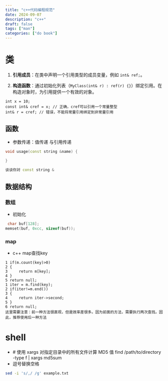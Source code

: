 ```yaml
---
title: "c++代码编程规范"
date: 2024-09-07
description: "c++"
draft: false
tags: ["man"]
categories: ["do book"]
---
```



# 类


1. **引用成员**：在类中声明一个引用类型的成员变量，例如 `int& ref;`。
    
2. **构造函数**：通过初始化列表（`MyClass(int& r) : ref(r) {}`）绑定引用。在构造对象时，为引用提供一个有效的对象。


~~~
int x = 10; 
const int& cref = x; // 正确，cref可以引用一个常量整型 
int& r = cref; // 错误，不能将常量引用绑定到非常量引用
~~~


## 函数

- 参数传递：值传递 与引用传递

~~~c++
void usage(const string &name) {

}

谈谈你对 const string &
~~~













## 数据结构

### 数组

- 初始化

~~~c++
 char buf[128];
memset(buf, 0xcc, sizeof(buf));
~~~



### map

- c++ map查找key

~~~
1 if(m.count(key)>0)
2 {
3     return m[key];
4 }
5 return null;
1 iter = m.find(key);
2 if(iter!=m.end())
3 {
4     return iter->second;
5 }
6 return null;
这里需要注意：前一种方法很直观，但是效率差很多。因为前面的方法，需要执行两次查找。因此，推荐使用后一种方法

~~~









# shell



- \# 使用 xargs 对指定目录中的所有文件计算 MD5 值 find /path/to/directory -type f | xargs md5sum
- 逗号替换空格

```bash
sed -i 's/,/ /g' example.txt
```

